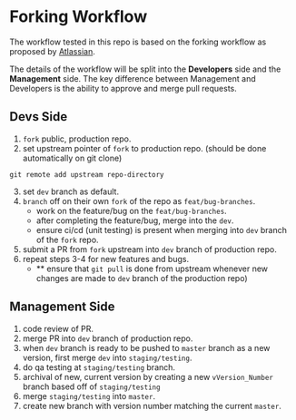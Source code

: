 # Forking Workflow
The workflow tested in this repo is based on the forking workflow as proposed by [Atlassian](https://www.atlassian.com/git/tutorials/comparing-workflows/forking-workflow). 

The details of the workflow will be split into the **Developers** side and the **Management** side. The key difference between Management and Developers is the ability to approve and merge pull requests.

## Devs Side
1. `fork` public, production repo.
2. set upstream pointer of `fork` to production repo. (should be done automatically on git clone)
```
git remote add upstream repo-directory
```
3. set `dev` branch as default.
4. `branch` off on their own `fork` of the repo as `feat/bug-branches`.
    - work on the feature/bug on the `feat/bug-branches`.
    - after completing the feature/bug, merge into the `dev`.
    - ensure ci/cd (unit testing) is present when merging into `dev` branch of the `fork` repo.
5. submit a PR from `fork` upstream into `dev` branch of production repo.
6. repeat steps 3-4 for new features and bugs.
    - ** ensure that `git pull` is done from upstream whenever new changes are made to `dev` branch of the production repo)

## Management Side
1. code review of PR.
2. merge PR into `dev` branch of production repo.
3. when `dev` branch is ready to be pushed to `master` branch as a new version, first merge `dev` into `staging/testing`.
4. do qa testing at `staging/testing` branch.
5. archival of new, current version by creating a new `vVersion_Number` branch based off of `staging/testing`
6. merge `staging/testing` into `master`.
7. create new branch with version number matching the current `master`.
